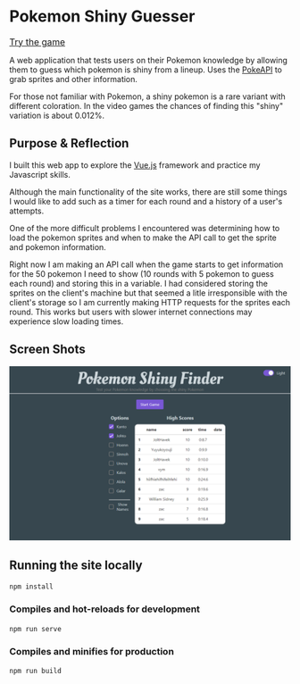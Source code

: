 # Pokemon Shiny Guesser

[<font size="3">Try the game</font>](https://shinyguesser.com)

A web application that tests users on their Pokemon knowledge by allowing them to guess which pokemon is shiny from a lineup. Uses the [PokeAPI](https://pokeapi.co/) to grab sprites and other information.

For those not familiar with Pokemon, a shiny pokemon is a rare variant with different coloration. In the video games the chances of finding this "shiny" variation is about 0.012%.

## Purpose & Reflection

I built this web app to explore the [Vue.js](https://vuejs.org/) framework and practice my Javascript skills. 

Although the main functionality of the site works, there are still some things I would like to add such as a timer for each round and a history of a user's attempts. 

One of the more difficult problems I encountered was determining how to load the pokemon sprites and when to make the API call to get the sprite and pokemon information. 

Right now I am making an API call when the game starts to get information for the 50 pokemon I need to show (10 rounds with 5 pokemon to guess each round) and storing this in a variable. I had considered storing the sprites on the client's machine but that seemed a litle irresponsible with the client's storage so I am currently making HTTP requests for the sprites each round. This works but users with slower internet connections may experience slow loading times. 

## Screen Shots
![Screenshot of the main game screen](https://raw.githubusercontent.com/Zaccheuss/ShinyGuesser/main/2024-06-06%2021_57_35-Shiny%20Finder.png)

## Running the site locally
```
npm install
```

### Compiles and hot-reloads for development
```
npm run serve
```

### Compiles and minifies for production
```
npm run build
```
